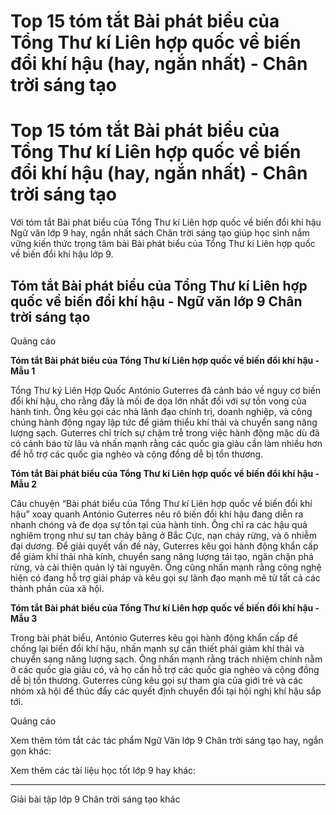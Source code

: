 # Top 15 tóm tắt Bài phát biểu của Tổng Thư kí Liên hợp quốc về biến đổi khí hậu (hay, ngắn nhất) - Chân trời sáng tạo

# Top 15 tóm tắt Bài phát biểu của Tổng Thư kí Liên hợp quốc về biến đổi khí hậu (hay, ngắn nhất) - Chân trời sáng tạo

Với tóm tắt Bài phát biểu của Tổng Thư kí Liên hợp quốc về biến đổi khí hậu Ngữ văn lớp 9 hay, ngắn nhất sách Chân trời sáng tạo giúp học sinh nắm vững kiến thức trọng tâm bài Bài phát biểu của Tổng Thư kí Liên hợp quốc về biến đổi khí hậu lớp 9.

## Tóm tắt Bài phát biểu của Tổng Thư kí Liên hợp quốc về biến đổi khí hậu - Ngữ văn lớp 9 Chân trời sáng tạo

Quảng cáo

**Tóm tắt Bài phát biểu của Tổng Thư kí Liên hợp quốc về biến đổi khí hậu - Mẫu 1**

Tổng Thư ký Liên Hợp Quốc António Guterres đã cảnh báo về nguy cơ biến đổi khí hậu, cho rằng đây là mối đe dọa lớn nhất đối với sự tồn vong của hành tinh. Ông kêu gọi các nhà lãnh đạo chính trị, doanh nghiệp, và công chúng hành động ngay lập tức để giảm thiểu khí thải và chuyển sang năng lượng sạch. Guterres chỉ trích sự chậm trễ trong việc hành động mặc dù đã có cảnh báo từ lâu và nhấn mạnh rằng các quốc gia giàu cần làm nhiều hơn để hỗ trợ các quốc gia nghèo và cộng đồng dễ bị tổn thương.

**Tóm tắt Bài phát biểu của Tổng Thư kí Liên hợp quốc về biến đổi khí hậu - Mẫu 2**

Câu chuyện “Bài phát biểu của Tổng Thư kí Liên hợp quốc về biến đổi khí hậu” xoay quanh António Guterres nêu rõ biến đổi khí hậu đang diễn ra nhanh chóng và đe dọa sự tồn tại của hành tinh. Ông chỉ ra các hậu quả nghiêm trọng như sự tan chảy băng ở Bắc Cực, nạn cháy rừng, và ô nhiễm đại dương. Để giải quyết vấn đề này, Guterres kêu gọi hành động khẩn cấp để giảm khí thải nhà kính, chuyển sang năng lượng tái tạo, ngăn chặn phá rừng, và cải thiện quản lý tài nguyên. Ông cũng nhấn mạnh rằng công nghệ hiện có đang hỗ trợ giải pháp và kêu gọi sự lãnh đạo mạnh mẽ từ tất cả các thành phần của xã hội.

**Tóm tắt Bài phát biểu của Tổng Thư kí Liên hợp quốc về biến đổi khí hậu - Mẫu 3**

Trong bài phát biểu, António Guterres kêu gọi hành động khẩn cấp để chống lại biến đổi khí hậu, nhấn mạnh sự cần thiết phải giảm khí thải và chuyển sang năng lượng sạch. Ông nhấn mạnh rằng trách nhiệm chính nằm ở các quốc gia giàu có, và họ cần hỗ trợ các quốc gia nghèo và cộng đồng dễ bị tổn thương. Guterres cũng kêu gọi sự tham gia của giới trẻ và các nhóm xã hội để thúc đẩy các quyết định chuyển đổi tại hội nghị khí hậu sắp tới.

Quảng cáo

Xem thêm tóm tắt các tác phẩm Ngữ Văn lớp 9 Chân trời sáng tạo hay, ngắn gọn khác:

Xem thêm các tài liệu học tốt lớp 9 hay khác:

* * *

Giải bài tập lớp 9 Chân trời sáng tạo khác
